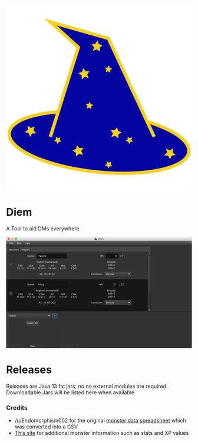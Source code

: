 ![Icon](src/main/resources/images/Icon.png)

# Diem
A Tool to aid DMs everywhere.

![Screenshot](images/Example.png)

# Releases
Releases are Java 13 fat jars, no no external modules are required. Downloadable Jars will be listed here when available.

### Credits
* /u/Endomorphism002 for the original [monster data spreadsheet](https://www.reddit.com/r/DnD/comments/3dfose/5e_monster_manual_spreadsheet/) which was converted into a CSV
* [This site](http://miroz.com.hr/random/monsters.html) for additional monster information such as stats and XP values